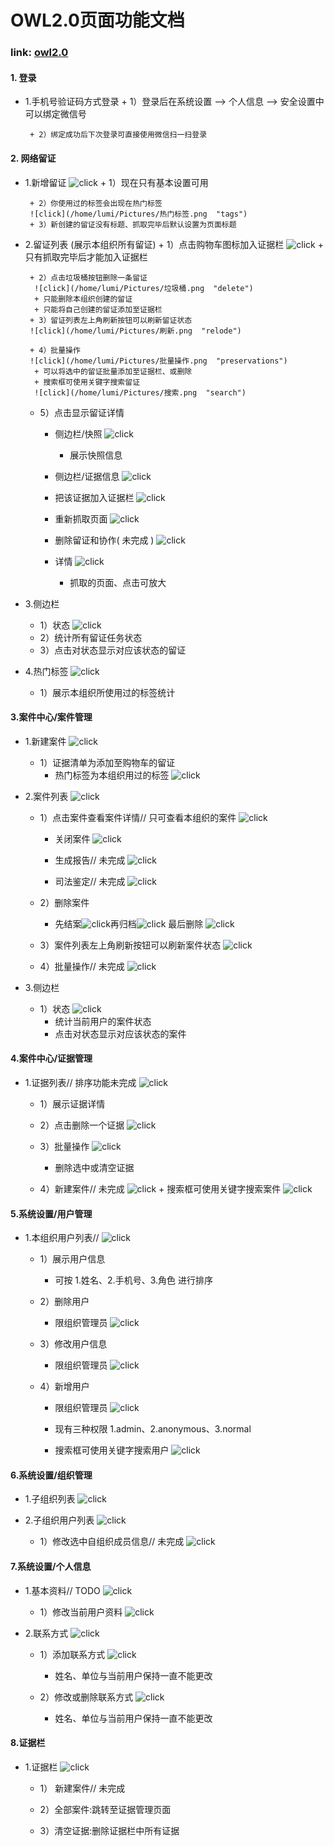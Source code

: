 # OWL2.0页面功能文档
### link: [owl2.0](http://prefile.spcube.net/login) 
#### 1. 登录
- 1.手机号验证码方式登录
       + 1）登录后在系统设置 --> 个人信息 --> 安全设置中可以绑定微信号

       + 2）绑定成功后下次登录可直接使用微信扫一扫登录

#### 2. 网络留证
- 1.新增留证
![click](/home/lumi/Pictures/新增留证.png  "create")
       + 1）现在只有基本设置可用
       
       + 2）你使用过的标签会出现在热门标签
       ![click](/home/lumi/Pictures/热门标签.png  "tags")
       + 3）新创建的留证没有标题、抓取完毕后默认设置为页面标题
       
- 2.留证列表 (展示本组织所有留证)
       + 1）点击购物车图标加入证据栏
        ![click](/home/lumi/Pictures/购物车.png  "cart")
       	+ 只有抓取完毕后才能加入证据栏
       	
       + 2）点击垃圾桶按钮删除一条留证
        ![click](/home/lumi/Pictures/垃圾桶.png  "delete")
        + 只能删除本组织创建的留证
        + 只能将自己创建的留证添加至证据栏
       + 3）留证列表左上角刷新按钮可以刷新留证状态
       ![click](/home/lumi/Pictures/刷新.png  "relode")
       
       + 4）批量操作
       ![click](/home/lumi/Pictures/批量操作.png  "preservations")
        + 可以将选中的留证批量添加至证据栏、或删除
        + 搜索框可使用关键字搜索留证
        ![click](/home/lumi/Pictures/搜索.png  "search")
        
    + 5）点击显示留证详情
    	+ 侧边栏/快照
    	![click](/home/lumi/Pictures/快照.png  "page")
    		+ 展示快照信息
    		
    	+ 侧边栏/证据信息
    	![click](/home/lumi/Pictures/证据信息.png  "page_detail")
    	
    	+ 把该证据加入证据栏
    	![click](/home/lumi/Pictures/加入案件.png  "inputcart")
    	
    	+ 重新抓取页面
    	![click](/home/lumi/Pictures/再次抓取.png  "again")
    	
    	+ 删除留证和协作( 未完成 )
    	![click](/home/lumi/Pictures/更多.png  "other")
    	
    	+ 详情
    	![click](/home/lumi/Pictures/页面详情.png  "page_detail")
    		+ 抓取的页面、点击可放大
    	
 - 3.侧边栏
 	+ 1）状态
 	![click](/home/lumi/Pictures/状态.png  "status")
 	 + 2）统计所有留证任务状态
 	 + 3）点击对状态显示对应该状态的留证
 	 
  - 4.热门标签
  ![click](/home/lumi/Pictures/热门标签2.png  "tags2")
  	+ 1）展示本组织所使用过的标签统计
 
#### 3.案件中心/案件管理
- 1.新建案件
![click](/home/lumi/Pictures/新建案件.png  "create")
	+ 1）证据清单为添加至购物车的留证
		+ 热门标签为本组织用过的标签
![click](/home/lumi/Pictures/热门标签.png  "tags")

- 2.案件列表
![click](/home/lumi/Pictures/案件列表.png  "cases")

	+ 1）点击案件查看案件详情// 只可查看本组织的案件
	![click](/home/lumi/Pictures/案件详情.png  "case_detail")
		+ 关闭案件
		![click](/home/lumi/Pictures/关闭.png  "close")
		
		+ 生成报告// 未完成
		![click](/home/lumi/Pictures/报告.png  "bagao")
		
		+ 司法鉴定// 未完成
		![click](/home/lumi/Pictures/司法鉴定.png  "sifa")
	
 	+ 2）删除案件
 		+ 先结案![click](/home/lumi/Pictures/结案.png  "over")再归档![click](/home/lumi/Pictures/归档.png  "gd") 最后删除 ![click](/home/lumi/Pictures/垃圾桶.png  "delete")
 		
 	+ 3）案件列表左上角刷新按钮可以刷新案件状态
 	![click](/home/lumi/Pictures/刷新.png  "reload")
 	
 	+ 4）批量操作// 未完成
 	![click](/home/lumi/Pictures/批量操作.png  "all") 

 - 3.侧边栏
  	+ 1）状态
  	![click](/home/lumi/Pictures/case状态.png  "cases_status")
  		+ 统计当前用户的案件状态
  		+ 点击对状态显示对应该状态的案件
 
#### 4.案件中心/证据管理
- 1.证据列表// 排序功能未完成
![click](/home/lumi/Pictures/证据列表.png  "preser list")
	+ 1）展示证据详情
	
	+ 2）点击删除一个证据
	![click](/home/lumi/Pictures/垃圾桶.png  "delete")
	
	+ 3）批量操作
	![click](/home/lumi/Pictures/批量操作.png  "all")
		+ 删除选中或清空证据
		
	+ 4）新建案件// 未完成
	![click](/home/lumi/Pictures/新建案件2.png  "newcase")
		  + 搜索框可使用关键字搜索案件
        ![click](/home/lumi/Pictures/搜索.png  "search")
        
#### 5.系统设置/用户管理

- 1.本组织用户列表// 
![click](/home/lumi/Pictures/用户列表.png  "users")

	+ 1）展示用户信息
		+ 可按 1.姓名、2.手机号、3.角色  进行排序
	
	+ 2）删除用户
		* 限组织管理员
	![click](/home/lumi/Pictures/垃圾桶.png  "delete")
	
	+ 3）修改用户信息
		* 限组织管理员
	![click](/home/lumi/Pictures/修改用户.png  "update")
	
	+ 4）新增用户
		* 限组织管理员
	![click](/home/lumi/Pictures/新增用户.png  "create")
		+ 现有三种权限 1.admin、2.anonymous、3.normal
		
		+ 搜索框可使用关键字搜索用户
        ![click](/home/lumi/Pictures/搜索.png  "search")
        
#### 6.系统设置/组织管理

 - 1.子组织列表
 ![click](/home/lumi/Pictures/子组织列表.png  "child_org")
 
 - 2.子组织用户列表
 ![click](/home/lumi/Pictures/子组织用户列表.png  "child_user")
 	+ 1）修改选中自组织成员信息// 未完成
 	![click](/home/lumi/Pictures/修改子组织用户详情.png  "child_update_user")
 	
#### 7.系统设置/个人信息
 - 1.基本资料// TODO
 ![click](/home/lumi/Pictures/基本资料.png  "basic_user")
 	+ 1）修改当前用户资料
 	![click](/home/lumi/Pictures/修改当前用户.png  "update_basic_user")

 - 2.联系方式
 ![click](/home/lumi/Pictures/联系方式.png  "cartect")
 	+ 1）添加联系方式
 	![click](/home/lumi/Pictures/联系人资料.png  "cartect")
 		+ 姓名、单位与当前用户保持一直不能更改
 		
 	+ 2）修改或删除联系方式
 	![click](/home/lumi/Pictures/删除或修改联系.png  "delete or update_contact")
 		+ 姓名、单位与当前用户保持一直不能更改
 		
#### 8.证据栏
 
 - 1.证据栏
 ![click](/home/lumi/Pictures/购物车2.png  "cart2")
 	+ 1） 新建案件// 未完成
 	
 	+ 2）全部案件:跳转至证据管理页面
 	
 	+ 3）清空证据:删除证据栏中所有证据
		
	

